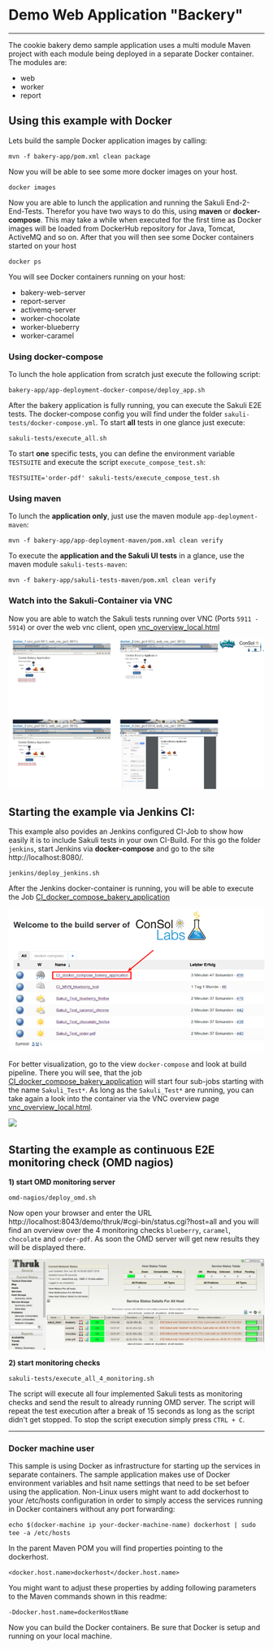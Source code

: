 Demo Web Application "Backery"
==============================

---------

The cookie bakery demo sample application uses a multi module Maven project with each module being deployed in a separate
Docker container. The modules are:

* web
* worker
* report


Using this example with Docker
------------------------------

Lets build the
sample Docker application images by calling:

```
mvn -f bakery-app/pom.xml clean package
```

Now you will be able to see some more docker images on your host.

```
docker images
```

Now you are able to lunch the application and running the Sakuli End-2-End-Tests. Therefor you have two ways to do this, using **maven** or **docker-compose**.
This may take a while when executed for the first time as Docker images will be loaded from DockerHub repository for Java,
Tomcat, ActiveMQ and so on. After that you will then see some Docker containers started on your host

```
docker ps
```

You will see Docker containers running on your host:

* bakery-web-server
* report-server
* activemq-server
* worker-chocolate
* worker-blueberry
* worker-caramel


### Using docker-compose
To lunch the hole application from scratch just execute the following script:

```
bakery-app/app-deployment-docker-compose/deploy_app.sh
```

After the bakery application is fully running, you can execute the Sakuli E2E tests. The docker-compose config you will find under the folder `sakuli-tests/docker-compose.yml`. To start **all** tests in one glance just execute:

```
sakuli-tests/execute_all.sh
```
To start **one** specific tests, you can define the environment variable `TESTSUITE` and execute the script `execute_compose_test.sh`:

```
TESTSUITE='order-pdf' sakuli-tests/execute_compose_test.sh
```

### Using maven

To lunch the **application only**, just use the maven module `app-deployment-maven`:

```
mvn -f bakery-app/app-deployment-maven/pom.xml clean verify
```

To execute the **application and the Sakuli UI tests** in a glance, use the maven module `sakuli-tests-maven`:

```
mvn -f bakery-app/sakuli-tests-maven/pom.xml clean verify
```

### Watch into the Sakuli-Container via VNC

Now you are able to watch the Sakuli tests running over VNC (Ports `5911 - 5914`) or over the web vnc client, open [vnc_overview_local.html](vnc_overview_local.html)

![](.markdownpics/vnc_bakery_test.png)


Starting the example via Jenkins CI:
------------------------------------
This example also povides an Jenkins configured CI-Job to show how easily it is to include Sakuli tests in your own CI-Build. For this go the folder `jenkins`,
start Jenkins via **docker-compose** and go to the site http://localhost:8080/.

```
jenkins/deploy_jenkins.sh
```

After the Jenkins docker-container is running, you will be able to execute the Job [CI_docker_compose_bakery_application](http://localhost:8080/job/CI_docker_compose_bakery_application/)

![](.markdownpics/ci_sakuli_job.png)

For better visualization, go to the view `docker-compose` and look at build pipeline. There you will see, that the job
[CI_docker_compose_bakery_application](http://localhost:8080/job/CI_docker_compose_bakery_application/) will start four sub-jobs starting with the name `Sakuli_Test*`.
As long as the `Sakuli_Test*` are running, you can take again a look into the container via the VNC overview page [vnc_overview_local.html](vnc_overview_local.html).

![](.markdownpics/ci_build_pipeline.png)

Starting the example as continuous E2E monitoring check (OMD nagios)
--------------------------------------------------------------------
**1) start OMD monitoring server**

```
omd-nagios/deploy_omd.sh
```
Now open your browser and enter the URL http://localhost:8043/demo/thruk/#cgi-bin/status.cgi?host=all and you will find an overview over the 4 monitoring checks `blueberry`, `caramel`, `chocolate` and `order-pdf`. As soon the OMD server will get new results they will be displayed there.

![](.markdownpics/omd-nagios.png)

**2) start monitoring checks**

```
sakuli-tests/execute_all_4_monitoring.sh
```
The script will execute all four implemented Sakuli tests as monitoring checks and send the result to already running OMD server. The script will repeat the test execution after a break of 15 seconds as long as the script didn't get stopped. To stop the script execution simply press `CTRL + C`.

- - -

### Docker machine user

This sample is using Docker as infrastructure for starting up the services in separate containers. The sample application
makes use of Docker environment variables and hsit name settings that need to be set befoer using the application. Non-Linux
users might want to add dockerhost to your /etc/hosts configuration in order to simply access the
services running in Docker containers without any port forwarding:

```
echo $(docker-machine ip your-docker-machine-name) dockerhost | sudo tee -a /etc/hosts
```

In the parent Maven POM you will find properties pointing to the dockerhost.

```
<docker.host.name>dockerhost</docker.host.name>
```

You might want to adjust these properties by adding following parameters to the Maven commands shown in this readme:

```
-Ddocker.host.name=dockerHostName
```

Now you can build the Docker containers. Be sure that Docker is setup and running on your local machine.
